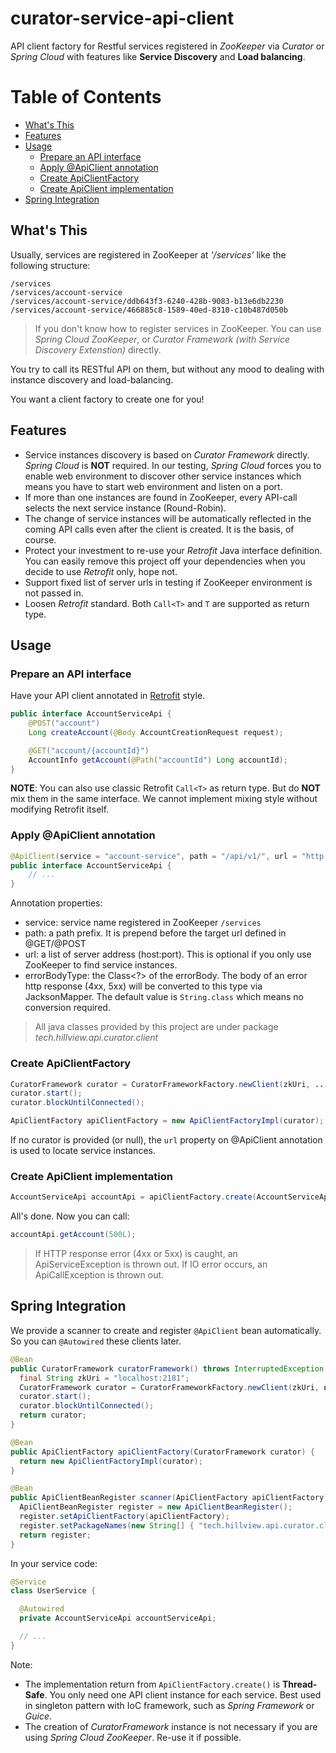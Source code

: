 # curator-service-api-client

API client factory for Restful services registered in *ZooKeeper* via *Curator* or *Spring Cloud* with features like **Service Discovery** and **Load balancing**.


Table of Contents
=================

  * [What's This](#whats-this)
  * [Features](#features)
  * [Usage](#usage)
     * [Prepare an API interface](#prepare-an-api-interface)
     * [Apply @ApiClient annotation](#apply-apiclient-annotation)
     * [Create ApiClientFactory](#create-apiclientfactory)
     * [Create ApiClient implementation](#create-apiclient-implementation)
  * [Spring Integration](#spring-integration)


## What's This

Usually, services are registered in ZooKeeper at *'/services'* like the following structure:

```
/services
/services/account-service
/services/account-service/ddb643f3-6240-428b-9083-b13e6db2230
/services/account-service/466885c8-1589-40ed-8310-c10b487d050b
```

> If you don't know how to register services in ZooKeeper. You can use *Spring Cloud ZooKeeper*, or *Curator Framework (with Service Discovery Extenstion)* directly.

You try to call its RESTful API on them, but without any mood to dealing with instance discovery and load-balancing.

You want a client factory to create one for you!


## Features

* Service instances discovery is based on *Curator Framework* directly. *Spring Cloud* is **NOT** required. In our testing, *Spring Cloud* forces you to enable web environment to discover other service instances which means you have to start web environment and listen on a port.
* If more than one instances are found in ZooKeeper, every API-call selects the next service instance (Round-Robin).
* The change of service instances will be automatically reflected in the coming API calls even after the client is created. It is the basis, of course.
* Protect your investment to re-use your *Retrofit* Java interface definition. You can easily remove this project off your dependencies when you decide to use *Retrofit* only, hope not.
* Support fixed list of server urls in testing if ZooKeeper environment is not passed in.
* Loosen *Retrofit* standard. Both `Call<T>` and `T` are supported as return type.

## Usage

### Prepare an API interface

Have your API client annotated in [Retrofit](https://square.github.io/retrofit/) style.

```java
public interface AccountServiceApi {
    @POST("account")
    Long createAccount(@Body AccountCreationRequest request);

    @GET("account/{accountId}")
    AccountInfo getAccount(@Path("accountId") Long accountId);
}
```

**NOTE**: You can also use classic Retrofit `Call<T>` as return type. But do **NOT** mix them in the same interface. We cannot implement mixing style without modifying Retrofit itself.

### Apply @ApiClient annotation

```java
@ApiClient(service = "account-service", path = "/api/v1/", url = "http://localhost:8080")
public interface AccountServiceApi {
    // ...
}
```

Annotation properties:

* service: service name registered in ZooKeeper `/services`
* path: a path prefix. It is prepend before the target url defined in @GET/@POST
* url: a list of server address (host:port). This is optional if you only use ZooKeeper to find service instances.
* errorBodyType: the Class<?> of the errorBody. The body of an error http response (4xx, 5xx) will be converted to this type via JacksonMapper. The default value is `String.class` which means no conversion required.

> All java classes provided by this project are under package *tech.hillview.api.curator.client*

### Create ApiClientFactory

```java
CuratorFramework curator = CuratorFrameworkFactory.newClient(zkUri, ...);
curator.start();
curator.blockUntilConnected();

ApiClientFactory apiClientFactory = new ApiClientFactoryImpl(curator);
```

If no curator is provided (or null), the ```url``` property on @ApiClient annotation is used to locate service instances.

### Create ApiClient implementation

```java
AccountServiceApi accountApi = apiClientFactory.create(AccountServiceApi.class);
```

All's done. Now you can call:

```java
accountApi.getAccount(500L);
```

> If HTTP response error (4xx or 5xx) is caught, an ApiServiceException is thrown out. If IO error occurs, an ApiCallException is thrown out.

## Spring Integration

We provide a scanner to create and register `@ApiClient` bean automatically. So you can `@Autowired` these clients later.

```java
@Bean
public CuratorFramework curatorFramework() throws InterruptedException {
  final String zkUri = "localhost:2181";
  CuratorFramework curator = CuratorFrameworkFactory.newClient(zkUri, new ExponentialBackoffRetry(2000, 15));
  curator.start();
  curator.blockUntilConnected();
  return curator;
}

@Bean
public ApiClientFactory apiClientFactory(CuratorFramework curator) {
  return new ApiClientFactoryImpl(curator);
}

@Bean
public ApiClientBeanRegister scanner(ApiClientFactory apiClientFactory) {
  ApiClientBeanRegister register = new ApiClientBeanRegister();
  register.setApiClientFactory(apiClientFactory);
  register.setPackageNames(new String[] { "tech.hillview.api.curator.client.test" });
  return register;
}
```

In your service code:

```java
@Service
class UserService {

  @Autowired
  private AccountServiceApi accountServiceApi;

  // ...
}
```

Note:

* The implementation return from `ApiClientFactory.create()` is **Thread-Safe**. You only need one API client instance for each service. Best used in singleton pattern with IoC framework, such as *Spring Framework* or *Guice*.
* The creation of *CuratorFramework* instance is not necessary if you are using *Spring Cloud ZooKeeper*. Re-use it if possible.
